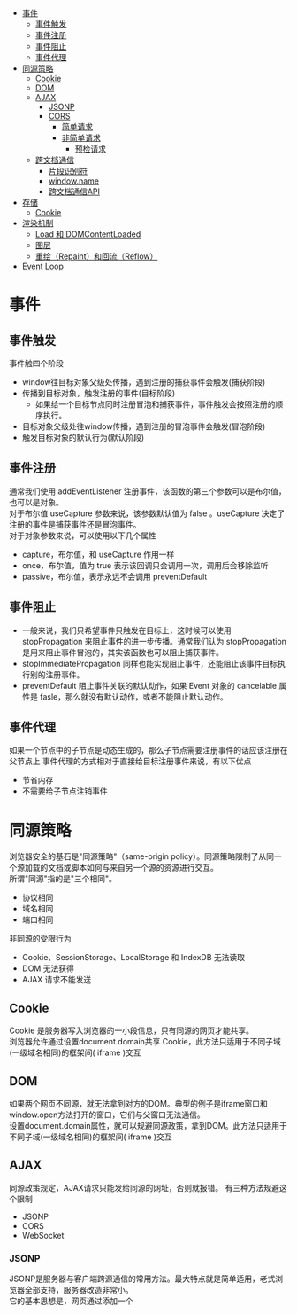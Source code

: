* [事件](#事件)
  * [事件触发](#事件触发)
  * [事件注册](#事件注册)
  * [事件阻止](#事件阻止)
  * [事件代理](#事件代理)
* [同源策略](#同源策略)
  * [Cookie](#cookie)
  * [DOM](#dom)
  * [AJAX](#ajax)
     * [JSONP](#jsonp)
     * [CORS](#cors)
        * [简单请求](#简单请求)
        * [非简单请求](#非简单请求)
           * [预检请求](#预检请求)
  * [跨文档通信](#跨文档通信)
     * [片段识别符](#片段识别符)
     * [window.name](#windowname)
     * [跨文档通信API](#跨文档通信api)
* [存储](#存储)
  * [Cookie](#cookie-1)
* [渲染机制](#渲染机制)
  * [Load 和 DOMContentLoaded](#load-和-domcontentloaded)
  * [图层](#图层)
  * [重绘（Repaint）和回流（Reflow）](#重绘repaint和回流reflow)
* [Event Loop](#event-loop)

# 事件 #
## 事件触发 ##
事件触四个阶段
- window往目标对象父级处传播，遇到注册的捕获事件会触发(捕获阶段)
- 传播到目标对象，触发注册的事件(目标阶段)
  + 如果给一个目标节点同时注册冒泡和捕获事件，事件触发会按照注册的顺序执行。
- 目标对象父级处往window传播，遇到注册的冒泡事件会触发(冒泡阶段)
- 触发目标对象的默认行为(默认阶段)
## 事件注册 ##
通常我们使用 addEventListener 注册事件，该函数的第三个参数可以是布尔值，也可以是对象。<br>
对于布尔值 useCapture 参数来说，该参数默认值为 false 。useCapture 决定了注册的事件是捕获事件还是冒泡事件。<br>
对于对象参数来说，可以使用以下几个属性
 - capture，布尔值，和 useCapture 作用一样
 - once，布尔值，值为 true 表示该回调只会调用一次，调用后会移除监听
 - passive，布尔值，表示永远不会调用 preventDefault 
## 事件阻止 ##
  - 一般来说，我们只希望事件只触发在目标上，这时候可以使用 stopPropagation 来阻止事件的进一步传播。通常我们认为 stopPropagation 是用来阻止事件冒泡的，其实该函数也可以阻止捕获事件。<br>
  - stopImmediatePropagation 同样也能实现阻止事件，还能阻止该事件目标执行别的注册事件。
  - preventDefault 阻止事件关联的默认动作，如果 Event 对象的 cancelable 属性是 fasle，那么就没有默认动作，或者不能阻止默认动作。
## 事件代理 ##
如果一个节点中的子节点是动态生成的，那么子节点需要注册事件的话应该注册在父节点上
事件代理的方式相对于直接给目标注册事件来说，有以下优点
  - 节省内存
  - 不需要给子节点注销事件
# 同源策略 #
浏览器安全的基石是"同源策略"（same-origin policy）。同源策略限制了从同一个源加载的文档或脚本如何与来自另一个源的资源进行交互。<br>
所谓"同源"指的是"三个相同"。
  - 协议相同
  - 域名相同
  - 端口相同
 
 非同源的受限行为
  - Cookie、SessionStorage、LocalStorage 和 IndexDB 无法读取
  - DOM 无法获得
  - AJAX 请求不能发送
## Cookie ##
Cookie 是服务器写入浏览器的一小段信息，只有同源的网页才能共享。  
浏览器允许通过设置document.domain共享 Cookie，此方法只适用于不同子域(一级域名相同)的框架间( iframe )交互
## DOM ##
如果两个网页不同源，就无法拿到对方的DOM。典型的例子是iframe窗口和window.open方法打开的窗口，它们与父窗口无法通信。  
设置document.domain属性，就可以规避同源政策，拿到DOM。此方法只适用于不同子域(一级域名相同)的框架间( iframe )交互
## AJAX ##
同源政策规定，AJAX请求只能发给同源的网址，否则就报错。
有三种方法规避这个限制
  - JSONP
  - CORS
  - WebSocket
### JSONP ###
JSONP是服务器与客户端跨源通信的常用方法。最大特点就是简单适用，老式浏览器全部支持，服务器改造非常小。  
它的基本思想是，网页通过添加一个<script>元素，向服务器请求JSON数据，这种做法不受同源政策限制；服务器收到请求后，将数据放在一个指定名字的回调函数里传回来。
### CORS ###
CORS全称是"跨域资源共享"（Cross-origin resource sharing）。它允许浏览器向跨源服务器，发出XMLHttpRequest请求，从而克服了AJAX只能同源使用的限制。浏览器将CORS请求分成两类：简单请求（simple request）和非简单请求（not-so-simple request）。  
满足以下条件就属于简单请求
  - 请求方法是以下三种方法之一
    - HEAD
	- GET
	- POST
  - 人为设置HTTP的头信息不超出以下几种字段
	- Accept
	- Accept-Language
	- Content-Language
	- Last-Event-ID
	- Content-Type：只限于三个值 application/x-www-form-urlencoded、multipart/form-data、text/plain
#### 简单请求 ####
对于简单请求，浏览器直接发出CORS请求。具体来说，就是在头信息之中，增加一个Origin字段。  
如果Origin指定的域名在许可范围内，服务器返回的响应，会多出几个头信息字段。
  - Access-Control-Allow-Origin 服务器许可域名
  - Access-Control-Allow-Credentials 该字段可选，它是一个布尔值，表示是否允许发送Cookie。
  - Access-Control-Expose-Headers 该字段可选，可以获取的其他响应头字段信息

如果要把Cookie发到服务器，一方面要服务器同意，指定Access-Control-Allow-Credentials字段。另一方面，开发者必须在AJAX请求中打开withCredentials属性  
需要注意的是，如果要发送Cookie，Access-Control-Allow-Origin就不能设为星号，必须指定明确的、与请求网页一致的域名。同时，Cookie依然遵循同源政策，只有用服务器域名设置的Cookie才会上传，其他域名的Cookie并不会上传，且（跨源）原网页代码中的document.cookie也无法读取服务器域名下的Cookie。
#### 非简单请求 ####
非简单请求的CORS请求，会在正式通信之前，增加一次HTTP查询请求，称为"预检"请求（preflight）。
##### 预检请求 #####
"预检"请求用的请求方法是OPTIONS，表示这个请求是用来询问的。头信息里面，关键字段是Origin，表示请求来自哪个源。除了Origin字段，"预检"请求的头信息包括两个特殊字段。
  - Access-Control-Request-Method 用来列出浏览器的CORS请求会用到哪些HTTP方法
  - Access-Control-Request-Headers 该字段可选，是一个逗号分隔的字符串，指定浏览器CORS请求会额外发送的头信息字段

服务器响应的CORS相关字段
  - Access-Control-Allow-Origin 服务器许可域名
  - Access-Control-Allow-Methods 它的值是逗号分隔的一个字符串
  - Access-Control-Allow-Headers 该字段可选，是一个逗号分隔的字符串，表明服务器支持的所有头信息字段
  - Access-Control-Allow-Credentials 该字段可选，它是一个布尔值，表示是否允许发送Cookie
  - Access-Control-Max-Age 该字段可选，用来指定本次预检请求的有效期，单位为秒。在此期间，不用发出另一条预检请求。
	
一旦服务器通过了"预检"请求，以后每次浏览器正常的CORS请求，就都跟简单请求一样，会有一个Origin头信息字段。服务器的回应，也都会有一个Access-Control-Allow-Origin头信息字段。
## 跨文档通信 ##
  - 片段识别符
  - window.name
  - 跨文档通信API
### 片段识别符 ###
片段标识符（fragment identifier）指的是，URL的#号后面的部分，通过监听hashchange事件得到通知。
### window.name ###
浏览器窗口有window.name属性。这个属性的最大特点是，无论是否同源，只要在同一个窗口里，前一个网页设置了这个属性，后一个网页可以读取它。
### 跨文档通信API ###
跨文档通信 API（Cross-document messaging）。这个API为window对象新增了一个window.postMessage方法，允许跨窗口通信，不论这两个窗口是否同源。

postMessage方法的第一个参数是具体的信息内容，第二个参数是接收消息的窗口的源（origin）

父窗口和子窗口都可以通过message事件，监听对方的消息。
message事件的事件对象event，提供以下三个属性。
  - event.source 发送消息的窗口
  - event.origin 发送消息的窗口的源
  - event.data 消息内容

# 存储 #
| 特性 | Cookie | SessionStorage | LocalStorage | IndexedDB |
| --- | --- | --- | --- | --- |
| 生命周期 | 一般由服务器生成，可以设置过期时间 | 页面关闭就清理 | 除非被清理，否则一直存在 | 除非被清理，否则一直存在 |
| 存储大小 | 4K | 5M | 5M | 无限 |
| 通信 | 每次都会携带在 header 中 | 不参与 | 不参与 | 不参与 |
## Cookie ##
对于 cookie，我们需要注意安全性。

| 属性 | 作用 |
| --- | --- |
| value | 如果用于保存用户登录态，应该将该值加密，不能使用明文的用户标识 |
| http-only | 不能通过 JS 访问 Cookie，减少 XSS 攻击 |
| secure | 只能在协议为 HTTPS 的请求中携带 |
| same-site | 规定浏览器不能在跨域请求中携带 Cookie，减少 CSRF 攻击 |
	
# 渲染机制 #
浏览器的渲染机制一般分为以下几个步骤  
  - 处理 HTML 并构建 DOM 树。
  - 处理 CSS 构建 CSSOM 树。
  - 将 DOM 与 CSSOM 合并成一个渲染树。
  - 根据渲染树来布局，计算每个节点的位置。
  - 调用 GPU 绘制，合成图层，显示在屏幕上。
![渲染机制](../images/paint.png)
CSS 的解析会阻塞脚本的执行，而脚本会阻塞 HTML 的解析。

## Load 和 DOMContentLoaded ##
Load 事件触发代表页面中的 DOM，CSS，JS，图片已经全部加载完毕。<br>
DOMContentLoaded 事件触发代表初始的 HTML 被完全加载和解析，不需要等待 CSS，JS，图片加载。
## 图层 ##
一般来说，可以把普通文档流看成一个图层。特定的属性可以生成一个新的图层。不同的图层渲染互不影响，所以对于某些频繁需要渲染的建议单独生成一个新图层，提高性能。但也不能生成过多的图层，会引起反作用。
## 重绘（Repaint）和回流（Reflow） ##
重绘和回流是渲染步骤中的一小节，但是这两个步骤对于性能影响很大。
  - 重绘是当节点需要更改外观而不会影响布局的
  - 回流是布局或者几何属性需要改变就称为回流
  
  回流必定会发生重绘，重绘不一定会引发回流。回流所需的成本比重绘高的多，改变深层次的节点很可能导致父节点的一系列回流。
# Event Loop #
JavaScript语言的一大特点就是单线程，所有任务需要排队，前一个任务结束，才会执行后一个任务。
任务可以分成两种，一种是同步任务（synchronous），另一种是异步任务（asynchronous）。
 － 同步任务 在主线程上排队执行的任务，只有前一个任务执行完毕，才能执行后一个任务。
 － 异步任务 不进入主线程、而进入"任务队列"（task queue）的任务，只有"任务队列"通知主线程，某个异步任务可以执行了，该任务才会进入主线程执行。
 只要主线程空了，就会去读取"任务队列"，这个过程会不断重复。

 "任务队列"是一个事件的队列，只要指定过回调函数，这些事件发生时就会进入"任务队列"，等待主线程读取。<br>
 "任务队列"是一个先进先出的数据结构，排在前面的事件，优先被主线程读取。<br>
 主线程从"任务队列"中读取事件，这个过程是循环不断的，所以整个的这种运行机制又称为Event Loop（事件循环）。<br>

